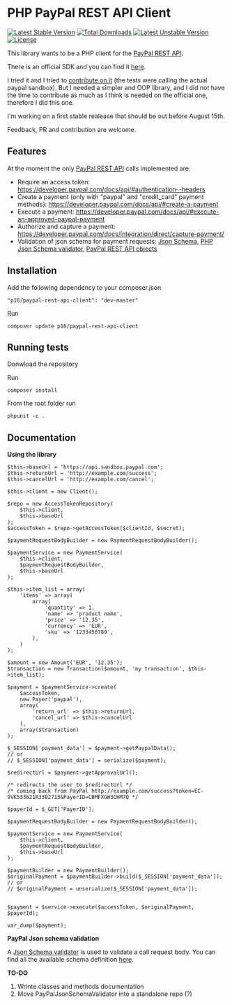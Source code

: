 PHP PayPal REST API Client
==========================

[![Latest Stable Version](https://poser.pugx.org/p16/paypal-rest-api-client/v/stable.svg)](https://packagist.org/packages/p16/paypal-rest-api-client) [![Total Downloads](https://poser.pugx.org/p16/paypal-rest-api-client/downloads.svg)](https://packagist.org/packages/p16/paypal-rest-api-client) [![Latest Unstable Version](https://poser.pugx.org/p16/paypal-rest-api-client/v/unstable.svg)](https://packagist.org/packages/p16/paypal-rest-api-client) [![License](https://poser.pugx.org/p16/paypal-rest-api-client/license.svg)](https://packagist.org/packages/p16/paypal-rest-api-client)

This library wants to be a PHP client for the [PayPal REST API](https://developer.paypal.com/docs/api/).

There is an official SDK and you can find it [here](https://github.com/paypal/rest-api-sdk-php).

I tried it and I tried to [contribute on it](https://github.com/p16/rest-api-sdk-php) (the tests were calling the actual paypal sandbox). 
But I needed a simpler and OOP library, and I did not have the time to contribute as much as I think is needed on the official one, therefore I did this one.

I'm working on a first stable realease that should be out before August 15th.

Feedback, PR and contribution are welcome.



Features
--------

At the moment the only [PayPal REST API](https://developer.paypal.com/docs/api/) calls implemented are:

- Require an access token: https://developer.paypal.com/docs/api/#authentication--headers
- Create a payment (only with "paypal" and "credit_card" payment methods): https://developer.paypal.com/docs/api/#create-a-payment 
- Execute a payment: https://developer.paypal.com/docs/api/#execute-an-approved-paypal-payment
- Authorize and capture a payment: https://developer.paypal.com/docs/integration/direct/capture-payment/
- Validation of json schema for payment requests: [Json Schema](http://json-schema.org/), [PHP Json Schema validator](https://github.com/justinrainbow/json-schema), [PayPal REST API objects](https://developer.paypal.com/docs/api/)

Installation
------------

Add the following dependency to your composer.json


    "p16/paypal-rest-api-client": "dev-master"


Run

    composer update p16/paypal-rest-api-client



Running tests
-------------

Donwload the repository

Run

    composer install


From the root folder run

    phpunit -c .


Documentation
-------------

**Using the library**

    $this->baseUrl = 'https://api.sandbox.paypal.com';
    $this->returnUrl = 'http://example.com/success';
    $this->cancelUrl = 'http://example.com/cancel';

    $this->client = new Client();

    $repo = new AccessTokenRepository(
        $this->client,
        $this->baseUrl
    );
    $accessToken = $repo->getAccessToken($clientId, $secret);

    $paymentRequestBodyBuilder = new PaymentRequestBodyBuilder();

    $paymentService = new PaymentService(
        $this->client,
        $paymentRequestBodyBuilder,
        $this->baseUrl
    );

    $this->item_list = array(
        'items' => array(
            array(
                'quantity' => 1,
                'name' => 'product name',
                'price' => '12.35',
                'currency' => 'EUR',
                'sku' => '1233456789',
            ),
        )
    );

    $amount = new Amount('EUR', '12.35');
    $transaction = new Transaction($amount, 'my transaction', $this->item_list);

    $payment = $paymentService->create(
        $accessToken,
        new Payer('paypal'),
        array(
            'return_url' => $this->returnUrl,
            'cancel_url' => $this->cancelUrl
        ),
        array($transaction)
    );

    $_SESSION['payment_data'] = $payment->getPaypalData();
    // or
    // $_SESSION['payment_data'] = serialize($payment);

    $redirectUrl = $payment->getApprovalUrl();

    /* redirects the user to $redirectUrl */
    /* coming back from PayPal http://example.com/success?token=EC-9VK533621R3302713&PayerID=CBMFXGW3CHM7Q */

    $payerId = $_GET['PayerID'];

    $paymentRequestBodyBuilder = new PaymentRequestBodyBuilder();

    $paymentService = new PaymentService(
        $this->client,
        $paymentRequestBodyBuilder,
        $this->baseUrl
    );

    $paymentBuilder = new PaymentBuilder();
    $originalPayment = $paymentBuilder->build($_SESSION['payment_data']);
    // or
    // $originalPayment = unserialize($_SESSION['payment_data']);


    $payment = $service->execute($accessToken, $originalPayment, $payerId);

    var_dump($payment);


**PayPal Json schema validation**

A [Json Schema validator](https://github.com/justinrainbow/json-schema) is used to validate a call request body. You can find all the available schema definition [here](src/PayPalRestApiClient/Validator/schema).


**TO-DO**

1. Wrinte classes and methods documentation
2. Move PayPalJsonSchemaValidator into a standalone repo (?)
